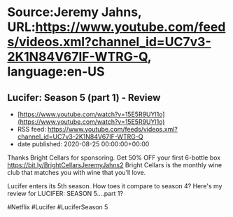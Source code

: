 # Source:Jeremy Jahns, URL:https://www.youtube.com/feeds/videos.xml?channel_id=UC7v3-2K1N84V67IF-WTRG-Q, language:en-US

## Lucifer: Season 5 (part 1) - Review
 - [https://www.youtube.com/watch?v=15E5R9UYl1o](https://www.youtube.com/watch?v=15E5R9UYl1o)
 - RSS feed: https://www.youtube.com/feeds/videos.xml?channel_id=UC7v3-2K1N84V67IF-WTRG-Q
 - date published: 2020-08-25 00:00:00+00:00

Thanks Bright Cellars for sponsoring. Get 50% OFF your first 6-bottle box https://bit.ly/BrightCellarsJeremyJahns2 Bright Cellars is the monthly wine club that matches you with wine that you’ll love. 

Lucifer enters its 5th season. How toes it compare to season 4? Here's my review for LUCIFER: SEASON 5....part 1?

#Netflix #Lucifer #LuciferSeason 5

